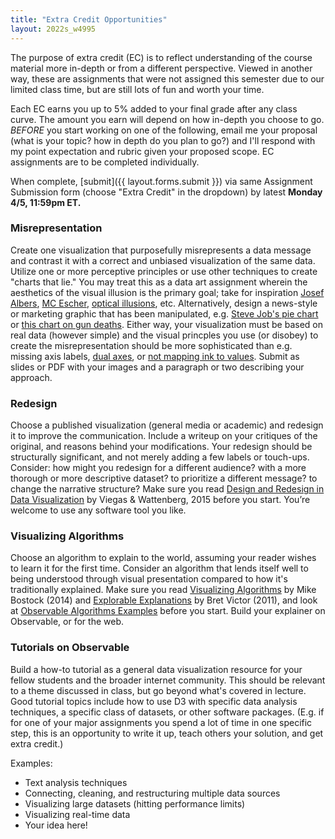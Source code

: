 ```yaml
---
title: "Extra Credit Opportunities"
layout: 2022s_w4995
---
```


The purpose of extra credit (EC) is to reflect understanding of the course material more in-depth or from a different perspective. Viewed in another way, these are assignments that were not assigned this semester due to our limited class time, but are still lots of fun and worth your time.

Each EC earns you up to 5% added to your final grade after any class curve. The amount you earn will depend on how in-depth you choose to go. *BEFORE* you start working on one of the following, email me your proposal (what is your topic? how in depth do you plan to go?) and I'll respond with my point expectation and rubric given your proposed scope. EC assignments are to be completed individually.

When complete, [submit]({{ layout.forms.submit }}) via same Assignment Submission form (choose "Extra Credit" in the dropdown) by latest **Monday 4/5, 11:59pm ET.**

### Misrepresentation
Create one visualization that purposefully misrepresents a data message and contrast it with a correct and unbiased visualization of the same data. Utilize one or more perceptive principles or use other techniques to create "charts that lie." You may treat this as a data art assignment wherein the aesthetics of the visual illusion is the primary goal; take for inspiration [Josef Albers](https://acpress.amherst.edu/books/intersectingcolors/chapter/josef-albers-and-the-science-of-seeing/), [MC Escher](https://www.youtube.com/watch?v=Ty1twivydVA), [optical illusions](https://en.wikipedia.org/wiki/Optical_illusion), etc. Alternatively, design a news-style or marketing graphic that has been manipulated, e.g. [Steve Job's pie chart](https://docs.google.com/presentation/d/1hsCzdE5F5RTOT8HEsHd34xBkrDXhNX_RsaMXHAHjjKQ/edit#slide=id.g508582c814_0_346) or [this chart on gun deaths](https://www.livescience.com/45083-misleading-gun-death-chart.html). Either way, your visualization must be based on real data (however simple) and the visual princples you use (or disobey) to create the misrepresentation should be more sophisticated than e.g. missing axis labels, [dual axes](https://www.washingtonpost.com/resizer/NeXfD4yF50x3U2UPXtcbLNYB78o=/arc-anglerfish-washpost-prod-washpost/public/LWPXZOFVXBDGPNGIUQGCNVFDMA.png), or [not mapping ink to values](https://docs.google.com/presentation/d/1hsCzdE5F5RTOT8HEsHd34xBkrDXhNX_RsaMXHAHjjKQ/edit#slide=id.gbecdbfaef3_0_217).  Submit as slides or PDF with your images and a paragraph or two describing your approach.

### Redesign
Choose a published visualization (general media or academic) and redesign it to improve the communication. Include a writeup on your critiques of the original, and reasons behind your modifications. Your redesign should be structurally significant, and not merely adding a few labels or touch-ups. Consider: how might you redesign for a different audience? with a more thorough or more descriptive dataset? to prioritize a different message? to change the narrative structure? Make sure you read [Design and Redesign in Data Visualization](https://medium.com/@hint_fm/design-and-redesign-4ab77206cf9#.mha4ohu1t) by Viegas & Wattenberg, 2015 before you start. You’re welcome to use any software tool you like.

### Visualizing Algorithms
Choose an algorithm to explain to the world, assuming your reader wishes to learn it for the first time. Consider an algorithm that lends itself well to being understood through visual presentation compared to how it's traditionally explained. Make sure you read [Visualizing Algorithms](https://bost.ocks.org/mike/algorithms/) by Mike Bostock (2014) and [Explorable Explanations](http://worrydream.com/ExplorableExplanations/) by Bret Victor (2011), and look at [Observable Algorithms Examples](https://beta.observablehq.com/collection/@observablehq/algorithms) before you start. Build your explainer on Observable, or for the web.

### Tutorials on Observable
Build a how-to tutorial as a general data visualization resource for your fellow students and the broader internet community. This should be relevant to a theme discussed in class, but go beyond what's covered in lecture. Good tutorial topics include how to use D3 with specific data analysis techniques, a specific class of datasets, or other software packages. (E.g. if for one of your major assignments you spend a lot of time in one specific step, this is an opportunity to write it up, teach others your solution, and get extra credit.)

Examples:
- Text analysis techniques
- Connecting, cleaning, and restructuring multiple data sources
- Visualizing large datasets (hitting performance limits)
- Visualizing real-time data
- Your idea here!

